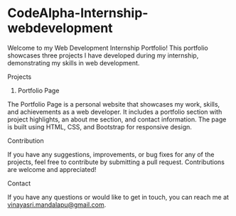 # CodeAlpha-Internship-webdevelopment

Welcome to my Web Development Internship Portfolio! This portfolio showcases three projects I have developed during my internship, demonstrating my skills in web development.

Projects

1. Portfolio Page

The Portfolio Page is a personal website that showcases my work, skills, and achievements as a web developer. It includes a portfolio section with project highlights, an about me section, and contact information. The page is built using HTML, CSS, and Bootstrap for responsive design.

Contribution

If you have any suggestions, improvements, or bug fixes for any of the projects, feel free to contribute by submitting a pull request. Contributions are welcome and appreciated!

Contact

If you have any questions or would like to get in touch, you can reach me at vinayasri.mandalapu@gmail.com.
